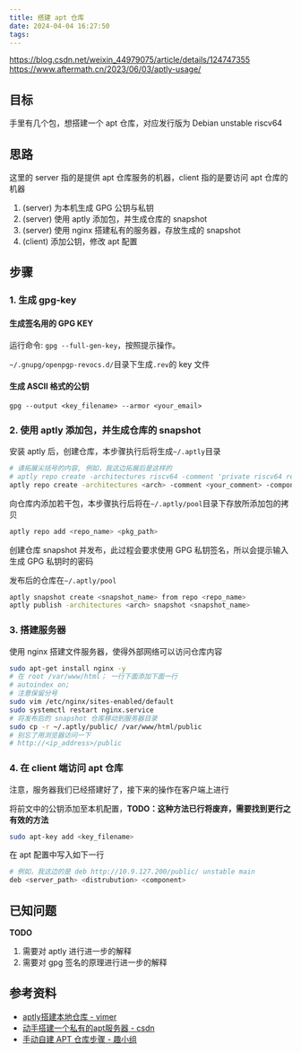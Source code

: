 ```yaml
---
title: 搭建 apt 仓库
date: 2024-04-04 16:27:50
tags:
---
```


<https://blog.csdn.net/weixin_44979075/article/details/124747355>
<https://www.aftermath.cn/2023/06/03/aptly-usage/>

## 目标

手里有几个包，想搭建一个 apt 仓库，对应发行版为 Debian unstable riscv64

## 思路

这里的 server 指的是提供 apt 仓库服务的机器，client 指的是要访问 apt 仓库的机器

1. (server) 为本机生成 GPG 公钥与私钥
2. (server) 使用 aptly 添加包，并生成仓库的 snapshot
3. (server) 使用 nginx 搭建私有的服务器，存放生成的 snapshot
4. (client) 添加公钥，修改 apt 配置

## 步骤

### 1. 生成 gpg-key

#### 生成签名用的 GPG KEY

运行命令: `gpg --full-gen-key`，按照提示操作。

`~/.gnupg/openpgp-revocs.d/`目录下生成`.rev`的 key 文件

#### 生成 ASCII 格式的公钥

`gpg --output <key_filename> --armor <your_email>`

### 2. 使用 aptly 添加包，并生成仓库的 snapshot

安装 aptly 后，创建仓库，本步骤执行后将生成`~/.aptly`目录

```bash
# 请拓展尖括号的内容, 例如，我这边拓展后是这样的
# aptly repo create -architectures riscv64 -comment 'private riscv64 repo' -component main -distribution unstable my_repo
aptly repo create -architectures <arch> -comment <your_comment> -component <component> -distribution <distrubution> <repo_name>
```

向仓库内添加若干包，本步骤执行后将在`~/.aptly/pool`目录下存放所添加包的拷贝

```bash
aptly repo add <repo_name> <pkg_path>
```

创建仓库 snapshot 并发布，此过程会要求使用 GPG 私钥签名，所以会提示输入生成 GPG 私钥时的密码

发布后的仓库在`~/.aptly/pool`

```bash
aptly snapshot create <snapshot_name> from repo <repo_name>
aptly publish -architectures <arch> snapshot <snapshot_name>
```

### 3. 搭建服务器

使用 nginx 搭建文件服务器，使得外部网络可以访问仓库内容

```bash
sudo apt-get install nginx -y
# 在 root /var/www/html； 一行下面添加下面一行
# autoindex on;
# 注意保留分号
sudo vim /etc/nginx/sites-enabled/default
sudo systemctl restart nginx.service
# 将发布后的 snapshot 仓库移动到服务器目录
sudo cp -r ~/.aptly/public/ /var/www/html/public
# 别忘了用浏览器访问一下
# http://<ip_address>/public
```

### 4. 在 client 端访问 apt 仓库

注意，服务器我们已经搭建好了，接下来的操作在客户端上进行

将前文中的公钥添加至本机配置，**TODO：这种方法已行将废弃，需要找到更行之有效的方法**

```bash
sudo apt-key add <key_filename>
```

在 apt 配置中写入如下一行

```bash
# 例如，我这边的是 deb http://10.9.127.200/public/ unstable main
deb <server_path> <distrubution> <component>
```

## 已知问题

**TODO**

1. 需要对 aptly 进行进一步的解释
2. 需要对 gpg 签名的原理进行进一步的解释

## 参考资料

- [aptly搭建本地仓库 - vimer](https://www.aftermath.cn/2023/06/03/aptly-usage/)
- [动手搭建一个私有的apt服务器 - csdn](https://blog.csdn.net/weixin_44979075/article/details/124747355)
- [手动自建 APT 仓库步骤 - 趣小组](https://talk.quwj.com/topic/1897)
